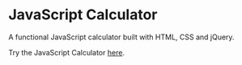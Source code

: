 # JavaScript Calculator

A functional JavaScript calculator built with HTML, CSS and jQuery.

Try the JavaScript Calculator [here](https://www.christopherdennis.me).
